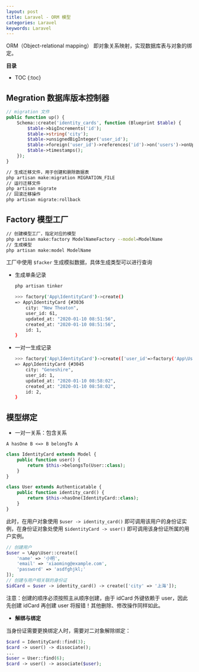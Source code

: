 ```yaml
---
layout: post
title: Laravel - ORM 模型
categories: Laravel
keywords: Laravel
---
```


ORM（Object-relational mapping） 即对象关系映射，实现数据库表与对象的绑定。

**目录**

* TOC
{:toc}

## Megration 数据库版本控制器

```php
// migration 文件
public function up() {
    Schema::create('identity_cards', function (Blueprint $table) {
        $table->bigIncrements('id');
        $table->string('city');
        $table->unsignedBigInteger('user_id');
        $table->foreign('user_id')->references('id')->on('users')->onUpdate('cascade');
        $table->timestamps();
    });
}
```

```bash
// 生成迁移文件，用于创建和删除数据表
php artisan make:migration MIGRATION_FILE
// 运行迁移文件
php artisan migrate
// 回滚迁移操作
php artisan migrate:rollback
```

## Factory 模型工厂

```bash
// 创建模型工厂，指定对应的模型
php artisan make:factory ModelNameFactory --model=ModelName
// 生成模型
php artisan make:model ModelName
```

工厂中使用 `$facker` 生成模拟数据，具体生成类型可以进行查询

* 生成单条记录

    ```bash
    php artisan tinker

    >>> factory('App\IdentityCard')->create()
    => App\IdentityCard {#3036
        city: "New Theaton",
        user_id: 61,
        updated_at: "2020-01-10 08:51:56",
        created_at: "2020-01-10 08:51:56",
        id: 1,
    }
    ```

* 一对一生成记录

    ```bash
    >>> factory('App\IdentityCard')->create(['user_id'=>factory('App\User')->create()->id])
    => App\IdentityCard {#3045
        city: "Geneshire",
        user_id: 1,
        updated_at: "2020-01-10 08:58:02",
        created_at: "2020-01-10 08:58:02",
        id: 2,
    }
    ```

## 模型绑定

* 一对一关系：包含关系

`A hasOne B <=> B belongTo A`

```php
class IdentityCard extends Model {
    public function user() {
        return $this->belongsTo(User::class);
    }
}

class User extends Authenticatable {
    public function identity_card() {
        return $this->hasOne(IdentityCard::class);
    }
}
```

此时，在用户对象使用 `$user -> identity_card()` 即可调用该用户的身份证实例，在身份证对象处使用 `$identityCard -> user()` 即可调用该身份证所属的用户实例。

```php
// 创建用户
$user = \App\User::create([
    'name' => '小明',
    'email' => 'xiaoming@example.com',
    'password' => 'asdfghjkl;'
]);
// 创建与用户相关联的身份证
$idCard = $user -> identity_card() -> create(['city' => '上海']);
```

注意：创建的顺序必须按照主从顺序创建，由于 idCard 外键依赖于 user，因此先创建 idCard 再创建 user 将报错！其他删除、修改操作同样如此。

* **解绑与绑定**

当身份证需要更换绑定人时，需要对二对象解除绑定：

```php
$card = IdentityCard::find(3);
$card -> user() -> dissociate();
...
$user = User::find(6);
$card -> user() -> associate($user);
```

